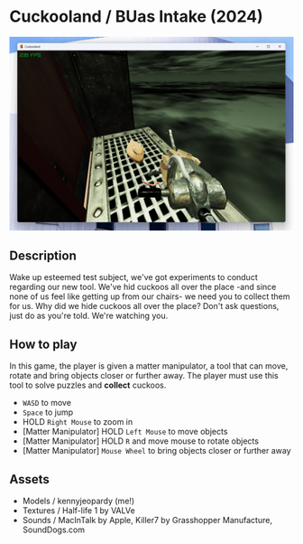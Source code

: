 # Cuckooland / BUas Intake (2024)

![In-game screenshot](https://github.com/kennyjeopardy/Cuckooland/blob/main/.github/ss_cuckoo.png)

## Description

Wake up esteemed test subject, we've got experiments to conduct regarding our new tool. We've hid cuckoos all over the place -and since none of us feel like getting up from our chairs- we need you to collect them for us.
Why did we hide cuckoos all over the place? Don't ask questions, just do as you're told. We're watching you.

## How to play

In this game, the player is given a matter manipulator, a tool that can move, rotate and bring objects closer or further away. 
The player must use this tool to solve puzzles and **collect** cuckoos.

- `WASD` to move
- `Space` to jump
- HOLD `Right Mouse` to zoom in
- [Matter Manipulator] HOLD `Left Mouse` to move objects
- [Matter Manipulator] HOLD `R` and move mouse to rotate objects
- [Matter Manipulator] `Mouse Wheel` to bring objects closer or further away

## Assets

- Models / kennyjeopardy (me!)
- Textures / Half-life 1 by VALVe
- Sounds / MacInTalk by Apple, Killer7 by Grasshopper Manufacture, SoundDogs.com
